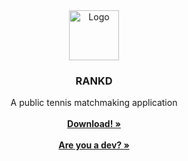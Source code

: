 
<!-- PROJECT LOGO -->
<div align="center">
  <a href="https://github.com/othneildrew/Best-README-Template">
    <img src="https://avatars.githubusercontent.com/u/110574587?s=400&u=b81b860bc7fc741c1064222e7219704002c374d8&v=4" alt="Logo" width="80" height="80">
  </a>

  <h3 align="center">RANKD</h3>

  <p align="center">
    A public tennis matchmaking application
    <br />
     <br />
    <a href="https://www.rankd.ca"><strong>Download! »</strong></a>
    <br />
    <br />
    <a href="https://github.com/rankd-tennis/rankd-dev-setup"><strong>Are you a dev? »</strong></a>
    <br />
  </p> 
</div>
